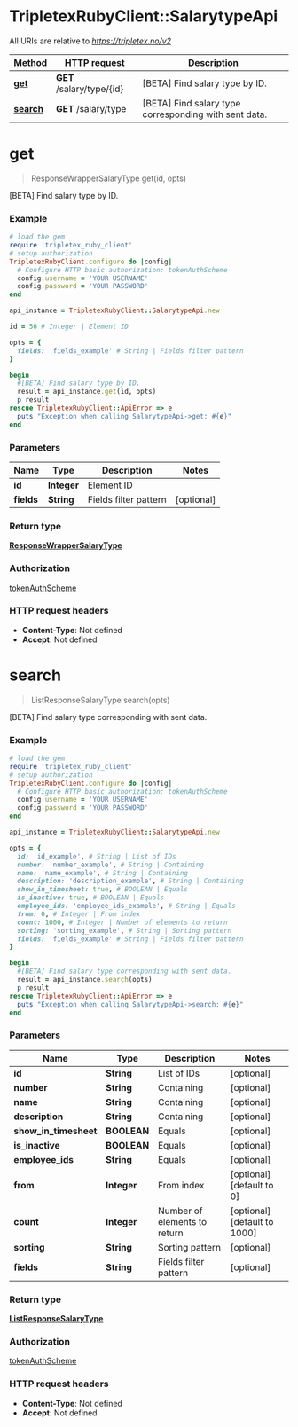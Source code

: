 # TripletexRubyClient::SalarytypeApi

All URIs are relative to *https://tripletex.no/v2*

Method | HTTP request | Description
------------- | ------------- | -------------
[**get**](SalarytypeApi.md#get) | **GET** /salary/type/{id} | [BETA] Find salary type by ID.
[**search**](SalarytypeApi.md#search) | **GET** /salary/type | [BETA] Find salary type corresponding with sent data.


# **get**
> ResponseWrapperSalaryType get(id, opts)

[BETA] Find salary type by ID.



### Example
```ruby
# load the gem
require 'tripletex_ruby_client'
# setup authorization
TripletexRubyClient.configure do |config|
  # Configure HTTP basic authorization: tokenAuthScheme
  config.username = 'YOUR USERNAME'
  config.password = 'YOUR PASSWORD'
end

api_instance = TripletexRubyClient::SalarytypeApi.new

id = 56 # Integer | Element ID

opts = { 
  fields: 'fields_example' # String | Fields filter pattern
}

begin
  #[BETA] Find salary type by ID.
  result = api_instance.get(id, opts)
  p result
rescue TripletexRubyClient::ApiError => e
  puts "Exception when calling SalarytypeApi->get: #{e}"
end
```

### Parameters

Name | Type | Description  | Notes
------------- | ------------- | ------------- | -------------
 **id** | **Integer**| Element ID | 
 **fields** | **String**| Fields filter pattern | [optional] 

### Return type

[**ResponseWrapperSalaryType**](ResponseWrapperSalaryType.md)

### Authorization

[tokenAuthScheme](../README.md#tokenAuthScheme)

### HTTP request headers

 - **Content-Type**: Not defined
 - **Accept**: Not defined



# **search**
> ListResponseSalaryType search(opts)

[BETA] Find salary type corresponding with sent data.



### Example
```ruby
# load the gem
require 'tripletex_ruby_client'
# setup authorization
TripletexRubyClient.configure do |config|
  # Configure HTTP basic authorization: tokenAuthScheme
  config.username = 'YOUR USERNAME'
  config.password = 'YOUR PASSWORD'
end

api_instance = TripletexRubyClient::SalarytypeApi.new

opts = { 
  id: 'id_example', # String | List of IDs
  number: 'number_example', # String | Containing
  name: 'name_example', # String | Containing
  description: 'description_example', # String | Containing
  show_in_timesheet: true, # BOOLEAN | Equals
  is_inactive: true, # BOOLEAN | Equals
  employee_ids: 'employee_ids_example', # String | Equals
  from: 0, # Integer | From index
  count: 1000, # Integer | Number of elements to return
  sorting: 'sorting_example', # String | Sorting pattern
  fields: 'fields_example' # String | Fields filter pattern
}

begin
  #[BETA] Find salary type corresponding with sent data.
  result = api_instance.search(opts)
  p result
rescue TripletexRubyClient::ApiError => e
  puts "Exception when calling SalarytypeApi->search: #{e}"
end
```

### Parameters

Name | Type | Description  | Notes
------------- | ------------- | ------------- | -------------
 **id** | **String**| List of IDs | [optional] 
 **number** | **String**| Containing | [optional] 
 **name** | **String**| Containing | [optional] 
 **description** | **String**| Containing | [optional] 
 **show_in_timesheet** | **BOOLEAN**| Equals | [optional] 
 **is_inactive** | **BOOLEAN**| Equals | [optional] 
 **employee_ids** | **String**| Equals | [optional] 
 **from** | **Integer**| From index | [optional] [default to 0]
 **count** | **Integer**| Number of elements to return | [optional] [default to 1000]
 **sorting** | **String**| Sorting pattern | [optional] 
 **fields** | **String**| Fields filter pattern | [optional] 

### Return type

[**ListResponseSalaryType**](ListResponseSalaryType.md)

### Authorization

[tokenAuthScheme](../README.md#tokenAuthScheme)

### HTTP request headers

 - **Content-Type**: Not defined
 - **Accept**: Not defined



